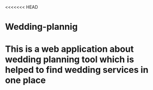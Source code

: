 <<<<<<< HEAD
# Wedding-plannig
This is a web application about wedding planning tool which is helped to find wedding services in one place
=======
